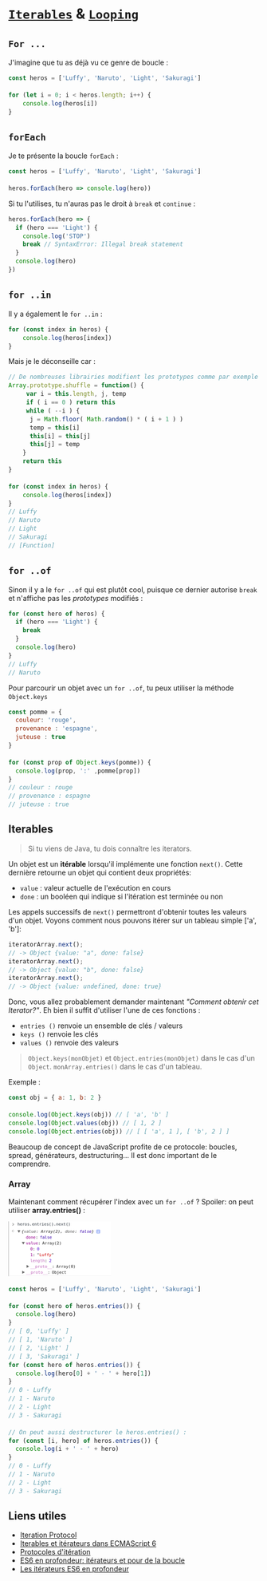 # [`Iterables`](https://developer.mozilla.org/fr/docs/Web/JavaScript/Reference/Les_protocoles_iteration) & [`Looping`](https://developer.mozilla.org/fr/docs/Web/JavaScript/Guide/Boucles_et_it%C3%A9ration)

## ``For ...``

J'imagine que tu as déjà vu ce genre de boucle :
```js
const heros = ['Luffy', 'Naruto', 'Light', 'Sakuragi']

for (let i = 0; i < heros.length; i++) {
    console.log(heros[i])
}
```
## ``forEach``
Je te présente la boucle `forEach` :
```js
const heros = ['Luffy', 'Naruto', 'Light', 'Sakuragi']

heros.forEach(hero => console.log(hero))
```

Si tu l'utilises, tu n'auras pas le droit à ```break``` et ```continue``` :
```js
heros.forEach(hero => {
  if (hero === 'Light') {
    console.log('STOP')
    break // SyntaxError: Illegal break statement
  }
  console.log(hero) 
})
```
## ``for ..in``
Il y a également le ```for ..in``` :
```js
for (const index in heros) {
    console.log(heros[index])
}
```

Mais je le déconseille car : 
```js
// De nombreuses librairies modifient les prototypes comme par exemple ici :
Array.prototype.shuffle = function() {
     var i = this.length, j, temp
     if ( i == 0 ) return this
     while ( --i ) {
      j = Math.floor( Math.random() * ( i + 1 ) )
      temp = this[i]
      this[i] = this[j]
      this[j] = temp
    }
    return this
}

for (const index in heros) {
    console.log(heros[index])
}
// Luffy
// Naruto
// Light
// Sakuragi
// [Function]
```
## ``for ..of``
Sinon il y a le ```for ..of``` qui est plutôt cool, puisque ce dernier autorise ```break``` et n'affiche pas les *prototypes* modifiés :

```js
for (const hero of heros) {
  if (hero === 'Light') {
    break
  }
  console.log(hero)
}
// Luffy
// Naruto
```
Pour parcourir un objet avec un ```for ..of```, tu peux utiliser la méthode ```Object.keys```

```js
const pomme = {
  couleur: 'rouge',
  provenance : 'espagne',
  juteuse : true
}

for (const prop of Object.keys(pomme)) {
  console.log(prop, ':' ,pomme[prop])
}
// couleur : rouge
// provenance : espagne
// juteuse : true
```

## Iterables
> Si tu viens de Java, tu dois connaître les iterators.

Un objet est un **itérable** lorsqu'il implémente une fonction ``next()``. Cette dernière retourne un objet qui contient deux propriétés:
- ``value`` : valeur actuelle de l'exécution en cours
- ``done`` : un booléen qui indique si l'itération est terminée ou non

Les appels successifs de ``next()`` permettront d'obtenir toutes les valeurs d'un objet. Voyons comment nous pouvons itérer sur un tableau simple ['a', 'b']:
```js
iteratorArray.next();
// -> Object {value: "a", done: false}
iteratorArray.next();
// -> Object {value: "b", done: false}
iteratorArray.next();
// -> Object {value: undefined, done: true}
```

Donc, vous allez probablement demander maintenant *"Comment obtenir cet Iterator?"*. 
Eh bien il suffit d'utiliser l'une de ces fonctions :

- ``entries ()`` renvoie un ensemble de clés / valeurs
- ``keys ()`` renvoie les clés
- ``values ​​()`` renvoie des valeurs

> ``Object.keys(monObjet)`` et ``Object.entries(monObjet)`` dans le cas d'un ``Object``. ``monArray.entries()`` dans le cas d'un tableau.

Exemple : 
```js
const obj = { a: 1, b: 2 }

console.log(Object.keys(obj)) // [ 'a', 'b' ]
console.log(Object.values(obj)) // [ 1, 2 ]
console.log(Object.entries(obj)) // [ [ 'a', 1 ], [ 'b', 2 ] ]
```
Beaucoup de concept de JavaScript profite de ce protocole: boucles, spread, générateurs, destructuring... Il est donc important de le comprendre.

### Array

Maintenant comment récupérer l'index avec un ```for ..of``` ? Spoiler: on peut utiliser **array.entries()** :

![Ce que nous donne l'iterator](iterable.png)

```js
const heros = ['Luffy', 'Naruto', 'Light', 'Sakuragi']

for (const hero of heros.entries()) {
  console.log(hero)
}
// [ 0, 'Luffy' ]
// [ 1, 'Naruto' ]
// [ 2, 'Light' ]
// [ 3, 'Sakuragi' ]
for (const hero of heros.entries()) {
  console.log(hero[0] + ' - ' + hero[1])
}
// 0 - Luffy
// 1 - Naruto
// 2 - Light
// 3 - Sakuragi

// On peut aussi destructurer le heros.entries() :
for (const [i, hero] of heros.entries()) {
  console.log(i + ' - ' + hero)
}
// 0 - Luffy
// 1 - Naruto
// 2 - Light
// 3 - Sakuragi
```
## Liens utiles 
- [Iteration Protocol](http://putaindecode.io/en/articles/js/es2015/iterators/)
- [Iterables et itérateurs dans ECMAScript 6](http://2ality.com/2015/02/es6-iteration.html)
- [Protocoles d'itération](https://developer.mozilla.org/fr/docs/Web/JavaScript/Reference/Les_protocoles_iteration)
- [ES6 en profondeur: itérateurs et pour de la boucle](https://hacks.mozilla.org/2015/04/es6-in-depth-iterators-and-the-for-of-loop/)
- [Les itérateurs ES6 en profondeur](https://ponyfoo.com/articles/es6-iterators-in-depth)
